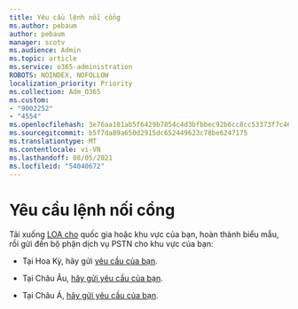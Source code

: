 ```yaml
---
title: Yêu cầu lệnh nối cổng
ms.author: pebaum
author: pebaum
manager: scotv
ms.audience: Admin
ms.topic: article
ms.service: o365-administration
ROBOTS: NOINDEX, NOFOLLOW
localization_priority: Priority
ms.collection: Adm_O365
ms.custom:
- "9002252"
- "4554"
ms.openlocfilehash: 3e76aa101ab5f6429b7854c4d3bfbbec92b6cc8cc53373f7c465ddf5320b3ba1
ms.sourcegitcommit: b5f7da89a650d2915dc652449623c78be6247175
ms.translationtype: MT
ms.contentlocale: vi-VN
ms.lasthandoff: 08/05/2021
ms.locfileid: "54040672"
---
```

# <a name="port-order-request"></a>Yêu cầu lệnh nối cổng

Tải xuống [LOA cho](https://docs.microsoft.com/microsoftteams/manage-phone-numbers-for-your-organization/manage-phone-numbers-for-your-organization#letters-of-authorization-loas-for-transferring-numbers) quốc gia hoặc khu vực của bạn, hoàn thành biểu mẫu, rồi gửi đến bộ phận dịch vụ PSTN cho khu vực của bạn:

- Tại Hoa Kỳ, hãy gửi [yêu cầu của bạn](mailto:ptn@microsoft.com).

- Tại Châu Âu, [hãy gửi yêu cầu của bạn](mailto:ptneu@microsoft.com).

- Tại Châu Á, [hãy gửi yêu cầu của bạn](mailto:ptnapac@microsoft.com).
